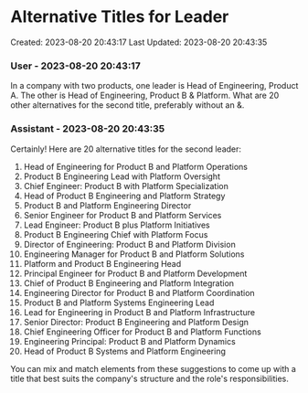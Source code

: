 # Alternative Titles for Leader

Created: 2023-08-20 20:43:17
Last Updated: 2023-08-20 20:43:35

### User - 2023-08-20 20:43:17

In a company with two products, one leader is Head of Engineering, Product A. The other is Head of Engineering, Product B & Platform. What are 20 other alternatives for the second title, preferably without an &. 

### Assistant - 2023-08-20 20:43:35

Certainly! Here are 20 alternative titles for the second leader:

1. Head of Engineering for Product B and Platform Operations
2. Product B Engineering Lead with Platform Oversight
3. Chief Engineer: Product B with Platform Specialization
4. Head of Product B Engineering and Platform Strategy
5. Product B and Platform Engineering Director
6. Senior Engineer for Product B and Platform Services
7. Lead Engineer: Product B plus Platform Initiatives
8. Product B Engineering Chief with Platform Focus
9. Director of Engineering: Product B and Platform Division
10. Engineering Manager for Product B and Platform Solutions
11. Platform and Product B Engineering Head
12. Principal Engineer for Product B and Platform Development
13. Chief of Product B Engineering and Platform Integration
14. Engineering Director for Product B and Platform Coordination
15. Product B and Platform Systems Engineering Lead
16. Lead for Engineering in Product B and Platform Infrastructure
17. Senior Director: Product B Engineering and Platform Design
18. Chief Engineering Officer for Product B and Platform Functions
19. Engineering Principal: Product B and Platform Dynamics
20. Head of Product B Systems and Platform Engineering

You can mix and match elements from these suggestions to come up with a title that best suits the company's structure and the role's responsibilities.

